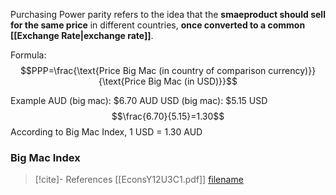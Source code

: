 Purchasing Power parity refers to the idea that the **smaeproduct should sell for the same price** in different countries, **once converted to a common [[Exchange Rate|exchange rate]]**.

Formula:
$$PPP=\frac{\text{Price Big Mac (in country of comparison currency)}}{\text{Price Big Mac (in USD)}}$$



Example
AUD (big mac): $6.70 AUD
USD (big mac): $5.15 USD
$$\frac{6.70}{5.15}=1.30$$
According to Big Mac Index, 1 USD = 1.30 AUD

### Big Mac Index


>[!cite]- References
>[[EconsY12U3C1.pdf]]
>[filename](file:///<absolute-path>)